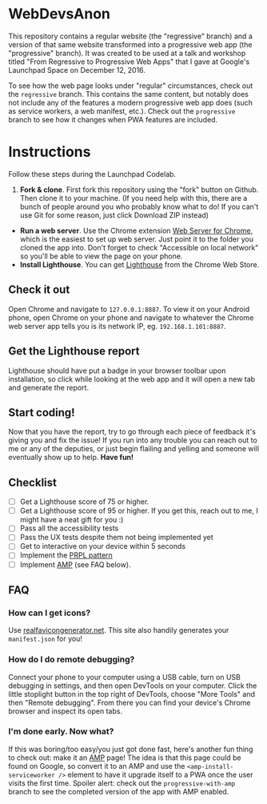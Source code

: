 
# WebDevsAnon

This repository contains a regular website (the "regressive" branch) and a
version of that same website transformed into a progressive web app (the
"progressive" branch). It was created to be used at a talk and workshop
titled "From Regressive to Progressive Web Apps" that I gave at Google's Launchpad Space on December 12,
2016.

To see how the web page looks under "regular" circumstances, check out the
`regressive` branch. This contains the same content, but notably does not
include any of the features a modern progressive web app does (such as service
workers, a web manifest, etc.). Check out the `progressive` branch to see how it changes when PWA features are
included.

# Instructions

Follow these steps during the Launchpad Codelab.

1. __Fork & clone__.
  First fork this repository using the "fork" button on Github. Then clone it to your machine. (If you need help with this, there are a bunch of people around you who probably know what to do! If you can't use Git for some reason, just click Download ZIP instead)
- __Run a web server__.
  Use the Chrome extension [Web Server for Chrome](https://chrome.google.com/webstore/detail/web-server-for-chrome/ofhbbkphhbklhfoeikjpcbhemlocgigb/related?hl=en), which is the easiest to set up web server. Just point it to the folder you cloned the app into. Don't forget to check "Accessible on local network" so you'll be able to view the page on your phone.
- __Install Lighthouse__.
  You can get [Lighthouse](goo.gl/AaqeAl) from the Chrome Web Store.

## Check it out

Open Chrome and navigate to `127.0.0.1:8887`. To view it on your Android phone, open Chrome on your phone and navigate to whatever the Chrome web server app tells you is its network IP, eg. `192.168.1.101:8887`.

## Get the Lighthouse report

Lighthouse should have put a badge in your browser toolbar upon installation, so click while looking at the web app and it will open a new tab and generate the report.

## Start coding!

Now that you have the report, try to go through each piece of feedback it's giving you and fix the issue! If you run into any trouble you can reach out to me or any of the deputies, or just begin flailing and yelling and someone will eventually show up to help. __Have fun!__

## Checklist

- [ ] Get a Lighthouse score of 75 or higher.
- [ ] Get a Lighthouse score of 95 or higher. If you get this, reach out to me, I might have a neat gift for you :)
- [ ] Pass all the accessibility tests
- [ ] Pass the UX tests despite them not being implemented yet
- [ ] Get to interactive on your device within 5 seconds
- [ ] Implement the [PRPL pattern](https://developers.google.com/web/fundamentals/performance/prpl-pattern/)
- [ ] Implement [AMP](https://ampproject.org) (see FAQ below).

## FAQ

### How can I get icons?

Use [realfavicongenerator.net](http://realfavicongenerator.net/). This site also handily generates your `manifest.json` for you!

### How do I do remote debugging?

Connect your phone to your computer using a USB cable, turn on USB debugging in settings, and then open DevTools on your computer. Click the little stoplight button in the top right of DevTools, choose "More Tools" and then "Remote debugging". From there you can find your device's Chrome browser and inspect its open tabs.

### I'm done early. Now what?

If this was boring/too easy/you just got done fast, here's another fun thing to check out: make it an [AMP](https://ampproject.org) page! The idea is that this page could be found on Google, so convert it to an AMP and use the `<amp-install-serviceworker />` element to have it upgrade itself to a PWA once the user visits the first time. Spoiler alert: check out the `progressive-with-amp` branch to see the completed version of the app with AMP enabled.
